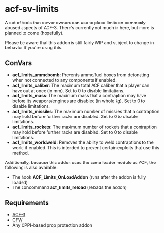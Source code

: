 # acf-sv-limits
A set of tools that server owners can use to place limits on commonly abused aspects of ACF-3. There's currently not much in here, but more is planned to come (hopefully).

Please be aware that this addon is still fairly WIP and subject to change in behavior if you're using this.

## ConVars
- **acf_limits_ammobomb**: Prevents ammo/fuel boxes from detonating when not connected to any components if enabled.
- **acf_limits_caliber**: The maximum total ACF caliber that a player can have out at once (in mm). Set to 0 to disable limitations.
- **acf_limits_mass**: The maximum mass that a contraption may have before its weapons/engines are disabled (in whole kg). Set to 0 to disable limitations.
- **acf_limits_missiles**: The maximum number of missiles that a contraption may hold before further racks are disabled. Set to 0 to disable limitations.
- **acf_limits_rockets**: The maximum number of rockets that a contraption may hold before further racks are disabled. Set to 0 to disable limitations.
- **acf_limits_worldweld**: Removes the ability to weld contraptions to the world if enabled. This is intended to prevent certain exploits that use this method.

Additionally, because this addon uses the same loader module as ACF, the following is also available:
- The hook **ACF_Limits_OnLoadAddon** (runs after the addon is fully loaded)
- The concommand **acf_limits_reload** (reloads the addon)

## Requirements
- [ACF-3](https://github.com/Stooberton/ACF-3)
- [CFW](https://github.com/Stooberton/CFW)
- Any CPPI-based prop protection addon